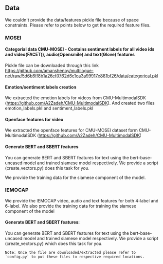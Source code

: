 ## Data
We couldn't provide the data/features pickle file because of space constraints. Please refer to points below to get the required feature files. 

### MOSEI

#### Categorial data CMU-MOSEI - Contains sentiment labels for all video ids and video(FACET)), audio(Opensmile) and text(Glove) features
Pickle file can be downloaded through this link https://github.com/amanshenoy/multilogue-net/raw/5d6b6ff8b1a26cf0762d6c1ca3a99917e881bf26/data/categorical.pkl

#### Emotion/sentiment labels creation
We extracted the emotion labels for videos from CMU-MultimodalSDK (https://github.com/A2Zadeh/CMU-MultimodalSDK). And created two files emotion_labels.pkl and sentiment_labels.pkl

#### Openface features for video
We extracted the openface features for CMU-MOSEI dataset form CMU-MultimodalSDK (https://github.com/A2Zadeh/CMU-MultimodalSDK)

#### Generate BERT and SBERT features
You can generate BERT and SBERT features for text using the bert-base-uncased model and trained siamese model respectively. We provide a script (create_vectors.py) does this task for you. 

We provide the training data for the siamese component of the model. 

### IEMOCAP
We provide the IEMOCAP video, audio and text features for both 4-label and 6-label. We also provide the training data for training the siamese component of the model

#### Generate BERT and SBERT features:
You can generate BERT and SBERT features for text using the bert-base-uncased model and trained siamese model respectively. We provide a script (create_vectors.py) which does this task for you. 

```
Note: Once the file are downloaded/extracted please refer to `config.py` to put these files to respective required locations.
```